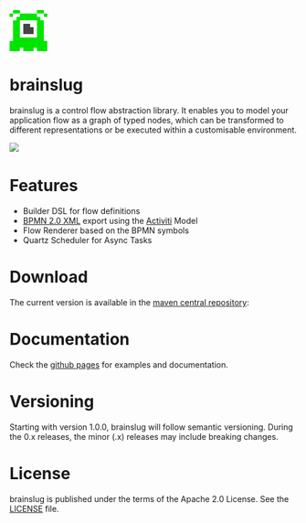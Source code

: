 ![brainslug](doc/src/site/images/brainslug_big.png)

brainslug
=========

brainslug is a control flow abstraction library. It enables you to model your application flow as a graph of typed nodes,
which can be transformed to different representations or be executed within a customisable environment.

<a href="https://travis-ci.org/adrobisch/brainslug"><img src="https://travis-ci.org/adrobisch/brainslug.png?branch=master" /></a>

Features
========

* Builder DSL for flow definitions
* [BPMN 2.0 XML](http://www.omg.org/spec/BPMN/2.0/) export using the [Activiti](https://github.com/Activiti/Activiti) Model
* Flow Renderer based on the BPMN symbols
* Quartz Scheduler for Async Tasks

Download
========

The current version is available in the [maven central repository](http://search.maven.org/#search%7Cga%7C1%7Cbrainslug):

Documentation
=============

Check the [github pages](http://adrobisch.github.io/brainslug/) for examples and documentation.

Versioning
==========

Starting with version 1.0.0, brainslug will follow semantic versioning. During the 0.x releases, the minor (.x) releases may include breaking changes.

License
=======

brainslug is published under the terms of the Apache 2.0 License.
See the [LICENSE](LICENSE) file.
